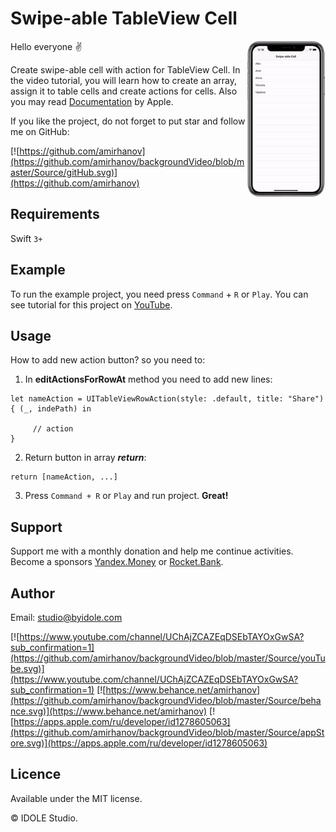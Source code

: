 # Swipe-able TableView Cell

<img align="right" src="https://github.com/amirhanov/swipeableTableViewCell/blob/master/Source/gif.gif" height="250"/>

Hello everyone ✌️ 

Create swipe-able cell with action for TableView Cell. In the video tutorial, you will learn how to create an array, assign it to table cells and create actions for cells. Also you may read [Documentation](https://developer.apple.com/documentation/uikit/uitableviewdelegate/1614956-tableview) by Apple.

If you like the project, do not forget to put star and follow me on GitHub:

[![https://github.com/amirhanov](https://github.com/amirhanov/backgroundVideo/blob/master/Source/gitHub.svg)](https://github.com/amirhanov)

## Requirements

Swift `3+`

## Example

To run the example project, you need press `Command` + `R` or `Play`. You can see tutorial for this project on [YouTube](https://youtu.be/eVBg6xkwGHo).

## Usage

How to add new action button? so you need  to: 

1. In **editActionsForRowAt** method you need to add new lines: 

```
let nameAction = UITableViewRowAction(style: .default, title: "Share") { (_, indePath) in

     // action
}
```

2. Return button in array ***return***:

```
return [nameAction, ...]
```

3. Press `Command + R` or `Play` and run project. **Great!**

## Support

Support me with a monthly donation and help me continue activities. Become a sponsors [Yandex.Money](http://bit.ly/2HivTkw) or [Rocket.Bank](http://bit.ly/2TsB8ov).

## Author

Email: studio@byidole.com

[![https://www.youtube.com/channel/UChAjZCAZEqDSEbTAYOxGwSA?sub_confirmation=1](https://github.com/amirhanov/backgroundVideo/blob/master/Source/youTube.svg)](https://www.youtube.com/channel/UChAjZCAZEqDSEbTAYOxGwSA?sub_confirmation=1) 
[![https://www.behance.net/amirhanov](https://github.com/amirhanov/backgroundVideo/blob/master/Source/behance.svg)](https://www.behance.net/amirhanov)
[![https://apps.apple.com/ru/developer/id1278605063](https://github.com/amirhanov/backgroundVideo/blob/master/Source/appStore.svg)](https://apps.apple.com/ru/developer/id1278605063)

## Licence

Available under the MIT license.

© IDOLE Studio.